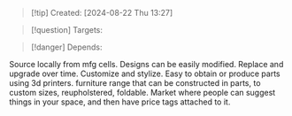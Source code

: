 
>[!tip] Created: [2024-08-22 Thu 13:27]

>[!question] Targets: 

>[!danger] Depends: 

Source locally from mfg cells.
Designs can be easily modified.
Replace and upgrade over time.
Customize and stylize.
Easy to obtain or produce parts using 3d printers.
furniture range that can be constructed in parts, to custom sizes, reupholstered, foldable.
Market where people can suggest things in your space, and then have price tags attached to it.